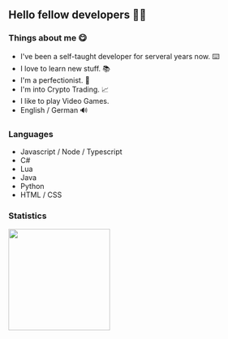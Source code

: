 ## Hello fellow developers 👋🙂

### Things about me 😋
- I've been a self-taught developer for serveral years now. ⌨️
- I love to learn new stuff. 📚
- I'm a perfectionist. 💯
- I'm into Crypto Trading. 📈
- I like to play Video Games.
- English / German 🔊

### Languages
- Javascript / Node / Typescript
- C#
- Lua
- Java
- Python
- HTML / CSS

### Statistics
<a href="https://github.com/FrankoFM">
  <img height="200em" src="https://github-readme-stats-eight-theta.vercel.app/api?username=frankofm&show_icons=true&theme=gotham&include_all_commits=true&count_private=true" />
  <!--<img height="120em" src="https://github-readme-stats-eight-theta.vercel.app/api/top-langs?username=frankofm&theme=gotham&layout=compact" />-->
</a>
